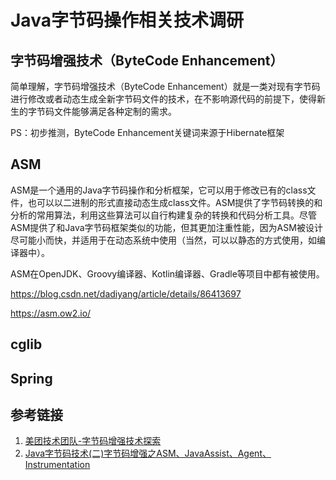 # Java字节码操作相关技术调研





## 字节码增强技术（ByteCode Enhancement）

简单理解，字节码增强技术（ByteCode Enhancement）就是一类对现有字节码进行修改或者动态生成全新字节码文件的技术，在不影响源代码的前提下，使得新生的字节码文件能够满足各种定制的需求。

PS：初步推测，ByteCode Enhancement关键词来源于Hibernate框架

## ASM

ASM是一个通用的Java字节码操作和分析框架，它可以用于修改已有的class文件，也可以以二进制的形式直接动态生成class文件。ASM提供了字节码转换的和分析的常用算法，利用这些算法可以自行构建复杂的转换和代码分析工具。尽管ASM提供了和Java字节码框架类似的功能，但其更加注重性能，因为ASM被设计尽可能小而快，并适用于在动态系统中使用（当然，可以以静态的方式使用，如编译器中）。

ASM在OpenJDK、Groovy编译器、Kotlin编译器、Gradle等项目中都有被使用。

https://blog.csdn.net/dadiyang/article/details/86413697

https://asm.ow2.io/



## cglib



## Spring





## 参考链接

1. [美团技术团队-字节码增强技术探索](https://tech.meituan.com/2019/09/05/java-bytecode-enhancement.html)
2. [Java字节码技术(二)字节码增强之ASM、JavaAssist、Agent、Instrumentation](https://blog.csdn.net/hosaos/article/details/102931887)

